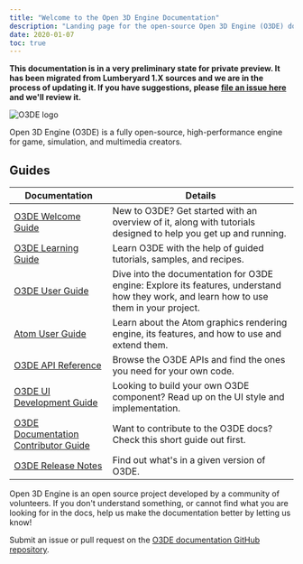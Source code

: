 ```yaml
---
title: "Welcome to the Open 3D Engine Documentation"
description: "Landing page for the open-source Open 3D Engine (O3DE) documentation."
date: 2020-01-07
toc: true
---
```


**This documentation is in a very preliminary state for private preview. It has been migrated from Lumberyard 1.X sources and we are in the process of updating it. If you have suggestions, please [file an issue here](https://github.com/o3de/o3de.org/issues/new/choose) and we'll review it.**

![O3DE logo](/images/shared/o3de-logo-1.svg)

Open 3D Engine (O3DE) is a fully open-source, high-performance engine for game, simulation, and multimedia creators.

## Guides

| Documentation | Details |
|--------------------------------------|---------|
| [O3DE Welcome Guide](welcome-guide) | New to O3DE? Get started with an overview of it, along with tutorials designed to help you get up and running. |
| [O3DE Learning Guide](learning-guide) | Learn O3DE with the help of guided tutorials, samples, and recipes. |
| [O3DE User Guide](user-guide) | Dive into the documentation for O3DE engine: Explore its features, understand how they work, and learn how to use them in your project. |
| [Atom User Guide](atom-guide) | Learn about the Atom graphics rendering engine, its features, and how to use and extend them. |
| [O3DE API Reference](api) | Browse the O3DE APIs and find the ones you need for your own code. |
| [O3DE UI Development Guide](tools-ui) | Looking to build your own O3DE component? Read up on the UI style and implementation. |
| [O3DE Documentation Contributor Guide](contributing/to-docs) | Want to contribute to the O3DE docs? Check this short guide out first. |
| [O3DE Release Notes](release-notes) | Find out what's in a given version of O3DE. |

Open 3D Engine is an open source project developed by a community of volunteers. If you don't understand something, or cannot find what you are looking for in the docs, help us make the documentation better by letting us know!

Submit an issue or pull request on the [O3DE documentation GitHub repository](https://github.com/o3de/o3de.org).
